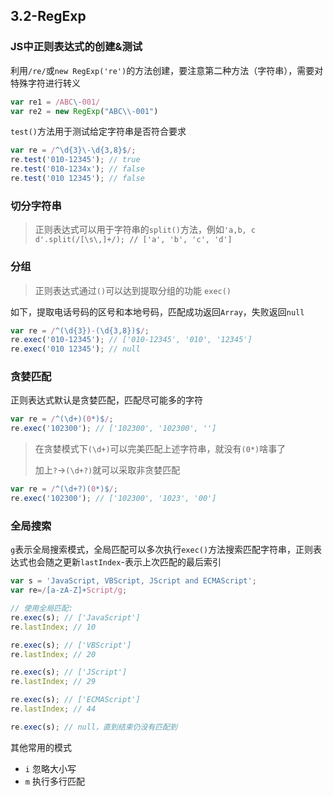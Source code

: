 ## 3.2-RegExp

### JS中正则表达式的创建&测试

利用`/re/`或`new RegExp('re')`的方法创建，要注意第二种方法（字符串），需要对特殊字符进行转义
```javascript 1.8
var re1 = /ABC\-001/
var re2 = new RegExp("ABC\\-001")

```
`test()`方法用于测试给定字符串是否符合要求
```javascript 1.8
var re = /^\d{3}\-\d{3,8}$/;
re.test('010-12345'); // true
re.test('010-1234x'); // false
re.test('010 12345'); // false
```

### 切分字符串
> 正则表达式可以用于字符串的`split()`方法，例如`'a,b, c  d'.split(/[\s\,]+/); // ['a', 'b', 'c', 'd']`

### 分组
> 正则表达式通过`()`可以达到提取分组的功能 `exec()`

如下，提取电话号码的区号和本地号码，匹配成功返回`Array`，失败返回`null`
```javascript 1.8
var re = /^(\d{3})-(\d{3,8})$/;
re.exec('010-12345'); // ['010-12345', '010', '12345']
re.exec('010 12345'); // null
```

### 贪婪匹配
正则表达式默认是贪婪匹配，匹配尽可能多的字符
```javascript 1.8
var re = /^(\d+)(0*)$/;
re.exec('102300'); // ['102300', '102300', '']
```
> 在贪婪模式下`(\d+)`可以完美匹配上述字符串，就没有`(0*)`啥事了
>
> 加上`?`->`(\d+?)`就可以采取非贪婪匹配
```javascript 1.8
var re = /^(\d+?)(0*)$/;
re.exec('102300'); // ['102300', '1023', '00']
```

### 全局搜索
`g`表示全局搜索模式，全局匹配可以多次执行`exec()`方法搜索匹配字符串，正则表达式也会随之更新`lastIndex`-表示上次匹配的最后索引
```javascript 1.8
var s = 'JavaScript, VBScript, JScript and ECMAScript';
var re=/[a-zA-Z]+Script/g;

// 使用全局匹配:
re.exec(s); // ['JavaScript']
re.lastIndex; // 10

re.exec(s); // ['VBScript']
re.lastIndex; // 20

re.exec(s); // ['JScript']
re.lastIndex; // 29

re.exec(s); // ['ECMAScript']
re.lastIndex; // 44

re.exec(s); // null，直到结束仍没有匹配到
```

其他常用的模式
* `i` 忽略大小写
* `m` 执行多行匹配